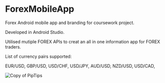 # ForexMobileApp
Forex Android mobile app and branding for coursework project.

Developed in Android Studio.

Utilised mutiple FOREX APIs to creat an all in one information app for FOREX traders.

List of currency pairs supported:

  EUR/USD,
  GBP/USD,
  USD/CHF, 
  USD/JPY, 
  AUD/USD, 
  NZD/USD,
  USD/CAD, 

![Copy of PipTips](https://user-images.githubusercontent.com/20352798/162176261-79109e98-5f71-48df-bef7-2cb276e98aa7.svg)
